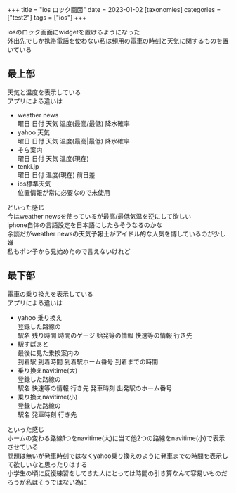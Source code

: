 +++
title = "ios ロック画面"
date = 2023-01-02
[taxonomies]
categories = ["test2"]
tags = ["ios"]
+++

iosのロック画面にwidgetを置けるようになった\
外出先でしか携帯電話を使わない私は頻用の電車の時刻と天気に関するものを置いている

## 最上部
天気と温度を表示している\
アプリによる違いは
- weather news\
曜日 日付 天気 温度(最高/最低) 降水確率
- yahoo 天気\
曜日 日付 天気 温度(最高|最低) 降水確率
- そら案内\
曜日 日付 天気 温度(現在)
- tenki.jp\
曜日 日付 温度(現在) 前日差
- ios標準天気\
位置情報が常に必要なので未使用

といった感じ\
今はweather newsを使っているが最高/最低気温を逆にして欲しい\
iphone自体の言語設定を日本語にしたらそうなるのかな\
余談だがweather newsの天気予報士がアイドル的な人気を博しているのが少し嫌\
私もポン子から見始めたので言えないけれど

## 最下部
電車の乗り換えを表示している\
アプリによる違いは
- yahoo 乗り換え\
登録した路線の\
駅名 残り時間 時間のゲージ 始発等の情報 快速等の情報 行き先
- 駅すぱぁと\
最後に見た乗換案内の\
到着駅 到着時間 到着駅ホーム番号 到着までの時間
- 乗り換えnavitime(大)\
登録した路線の\
駅名 快速等の情報 行き先 発車時刻 出発駅のホーム番号
- 乗り換えnavitime(小)\
登録した路線の\
駅名 発車時刻 行き先

といった感じ\
ホームの変わる路線1つをnavitime(大)に当て他2つの路線をnavitime(小)で表示させている\
問題は無いが発車時刻ではなくyahoo乗り換えのように発車までの時間を表示して欲しいなと思ったりはする\
小学生の頃に反復練習をしてきた人にとっては時間の引き算なんて容易いものだろうが私はそうではない為に